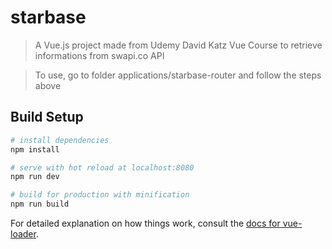 # starbase

> A Vue.js project made from Udemy David Katz Vue Course to retrieve informations from swapi.co API

> To use, go to folder applications/starbase-router and follow the steps above

## Build Setup

``` bash
# install dependencies
npm install

# serve with hot reload at localhost:8080
npm run dev

# build for production with minification
npm run build
```

For detailed explanation on how things work, consult the [docs for vue-loader](http://vuejs.github.io/vue-loader).
